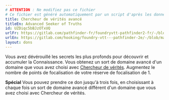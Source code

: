 ```yaml
---
# ATTENTION : Ne modifiez pas ce fichier
# Ce fichier est généré automatiquement par un script d'après les données du module Foundry VTT officiel et de sa traduction
title: Chercheur de vérités avancé
titleEn: Advanced Seeker of Truths
id: UZDiqc5bBJzOTxUQ
urlFr: https://gitlab.com/pathfinder-fr/foundryvtt-pathfinder2-fr/-/blob/master/data/feats/UZDiqc5bBJzOTxUQ.htm
urlEn: https://gitlab.com/hooking/foundry-vtt---pathfinder-2e/-/blob/master/packs/data/feats.db/advanced-seeker-of-truths.json
layout: dons
---
```

Vous avez dévérouillé les secrets les plus profonds pour découvrir et accumuler la Connaissance. Vous obtenez un sort de domaine avancé d'un domaine que vous avez choisi avec [Chercheur de vérités](chercheur-de-vérités.html). Augmentez le nombre de points de focalisation de votre réserve de focalisation de 1.

**Spécial** Vous pouvez prendre ce don jusqu'à trois fois, en choisissant à chaque fois un sort de domaine avancé différent d'un domaine que vous avez choisi avec Chercheur de vérités.
